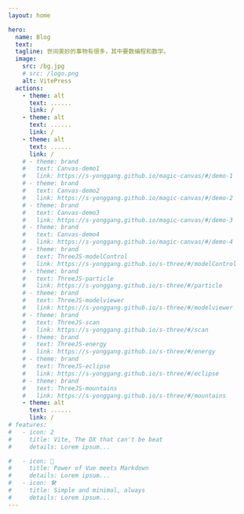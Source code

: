 ```yaml
---
layout: home

hero:
  name: Blog
  text: 
  tagline: 世间美妙的事物有很多，其中要数编程和数学。
  image:
    src: /bg.jpg
    # src: /logo.png
    alt: VitePress
  actions:
    - theme: alt
      text: ......
      link: /
    - theme: alt
      text: ......
      link: /
    - theme: alt
      text: ......
      link: /
    # - theme: brand
    #   text: Canvas-demo1
    #   link: https://s-yonggang.github.io/magic-canvas/#/demo-1
    # - theme: brand
    #   text: Canvas-demo2
    #   link: https://s-yonggang.github.io/magic-canvas/#/demo-2
    # - theme: brand
    #   text: Canvas-demo3
    #   link: https://s-yonggang.github.io/magic-canvas/#/demo-3
    # - theme: brand
    #   text: Canvas-demo4
    #   link: https://s-yonggang.github.io/magic-canvas/#/demo-4
    # - theme: brand
    #   text: ThreeJS-modelControl
    #   link: https://s-yonggang.github.io/s-three/#/modelControl
    # - theme: brand
    #   text: ThreeJS-particle
    #   link: https://s-yonggang.github.io/s-three/#/particle
    # - theme: brand
    #   text: ThreeJS-modelviewer
    #   link: https://s-yonggang.github.io/s-three/#/modelviewer
    # - theme: brand
    #   text: ThreeJS-scan
    #   link: https://s-yonggang.github.io/s-three/#/scan
    # - theme: brand
    #   text: ThreeJS-energy
    #   link: https://s-yonggang.github.io/s-three/#/energy
    # - theme: brand
    #   text: ThreeJS-eclipse
    #   link: https://s-yonggang.github.io/s-three/#/eclipse
    # - theme: brand
    #   text: ThreeJS-mountains
    #   link: https://s-yonggang.github.io/s-three/#/mountains
    - theme: alt
      text: ......
      link: /
# features: 
#   - icon: 2
#     title: Vite, The DX that can't be beat 
#     details: Lorem ipsum... 

#   - icon: 🖖 
#     title: Power of Vue meets Markdown 
#     details: Lorem ipsum... 
#   - icon: 🛠️ 
#     title: Simple and minimal, always 
#     details: Lorem ipsum...
---
```



<card-list :data="[
  {title:'Three.js-demo'},
  {img:'./three-demo1.png',title:'ThreeJs-demo1',link: 'https://s-yonggang.github.io/s-three/#/modelControl'},
  {img:'./three-demo2.png',title:'ThreeJs-demo2',link: 'https://s-yonggang.github.io/s-three/#/modelviewer'},
  {img:'./three-demo3.png',title:'ThreeJs-demo3',link: 'https://s-yonggang.github.io/s-three/#/particle'},
  {img:'./three-demo4.png',title:'ThreeJs-demo4',link: 'https://s-yonggang.github.io/s-three/#/eclipse'},
]"/>

<card-list :data="[
  {title:'Canvas-demo'},
  {img:'./canvas-demo1.png',title:'Canvas-demo1',link: 'https://s-yonggang.github.io/magic-canvas/#/demo-1'},
  {img:'./canvas-demo2.png',title:'Canvas-demo1',link: 'https://s-yonggang.github.io/magic-canvas/#/demo-2'},
  {img:'./canvas-demo3.png',title:'Canvas-demo2',link: 'https://s-yonggang.github.io/magic-canvas/#/demo-3'},
  {img:'./canvas-demo4.png',title:'Canvas-demo3',link: 'https://s-yonggang.github.io/magic-canvas/#/demo-4'},
]"/>

